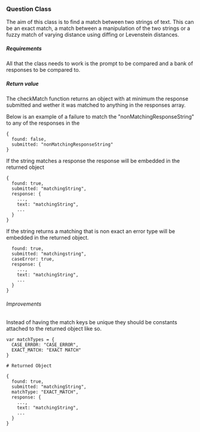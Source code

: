 ### Question Class

The aim of this class is to find a match between two strings of text. This can be an exact match, a match between a manipulation of the two strings or a fuzzy match of varying distance using diffing or Levenstein distances.

##### Requirements

All that the class needs to work is the prompt to be compared and a bank of responses to be compared to.

##### Return value

The checkMatch function returns an object with at minimum the response submitted and wether it was matched to anything in the responses array.

Below is an example of a failure to match the "nonMatchingResponseString" to any of the responses in the
```
{
  found: false,
  submitted: "nonMatchingResponseString"
}
```
If the string matches a response the response will be embedded in the returned object
```
{
  found: true,
  submitted: "matchingString",
  response: {
    ...,
    text: "matchingString",
    ...
  }
}
```
If the string returns a matching that is non exact an error type will be embedded in the returned object.
```
  found: true,
  submitted: "matchingstring",
  caseError: true,
  response: {
    ...,
    text: "matchingString",
    ...
  }
}
```
###### Improvements

Instead of having the match keys be unique they should be constants attached to the returned object like so.
```
var matchTypes = {
  CASE_ERROR: "CASE_ERROR",
  EXACT_MATCH: "EXACT MATCH"
}

# Returned Object

{
  found: true,
  submitted: "matchingString",
  matchType: "EXACT_MATCH",
  response: {
    ...,
    text: "matchingString",
    ...
  }
}

```

